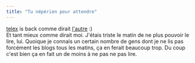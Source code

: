 ```yaml
---
title: "Tu népérien pour attendre"
---
```


[telex](http://perso.wanadoo.fr/blogarythme/) is back comme dirait
[l'autre](http://www.nacara.net/weblog) :)  
Et tant mieux comme dirait moi. J'étais triste le matin de ne plus pouvoir le
lire, lui. Quoique je connais un certain nombre de gens dont je ne lis pas
forcément les blogs tous les matins, ça en ferait beaucoup trop. Du coup c'est
bien ça en fait un de moins à ne pas ne pas lire.

